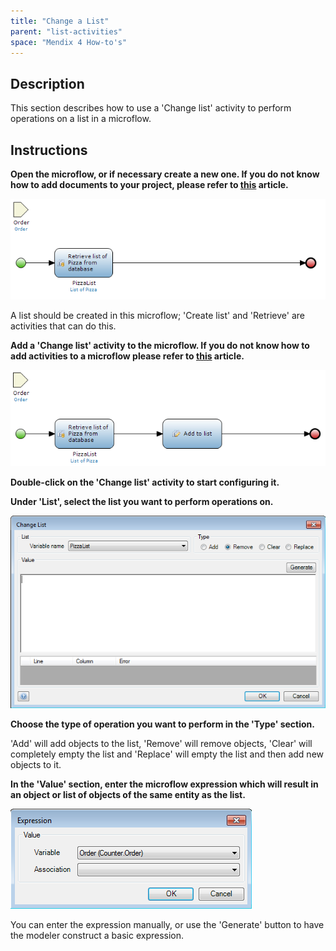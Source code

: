 ```yaml
---
title: "Change a List"
parent: "list-activities"
space: "Mendix 4 How-to's"
---
```

## Description

This section describes how to use a 'Change list' activity to perform operations on a list in a microflow.

## Instructions

 **Open the microflow, or if necessary create a new one. If you do not know how to add documents to your project, please refer to [this](add-documents-to-a-module) article.**

![](attachments/2621500/2752766.png)

A list should be created in this microflow; 'Create list' and 'Retrieve' are activities that can do this.

 **Add a 'Change list' activity to the microflow. If you do not know how to add activities to a microflow please refer to [this](add-an-activity-to-a-microflow) article.**

![](attachments/2621500/2752769.png)

 **Double-click on the 'Change list' activity to start configuring it.**

 **Under 'List', select the list you want to perform operations on.**

![](attachments/2621500/2752768.png)

 **Choose the type of operation you want to perform in the 'Type' section.**

'Add' will add objects to the list, 'Remove' will remove objects, 'Clear' will completely empty the list and 'Replace' will empty the list and then add new objects to it.

 **In the 'Value' section, enter the microflow expression which will result in an object or list of objects of the same entity as the list.**

![](attachments/2621500/2752767.png)

You can enter the expression manually, or use the 'Generate' button to have the modeler construct a basic expression.
